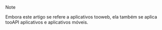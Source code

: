 > [!NOTE]
> Embora este artigo se refere a aplicativos tooweb, ela também se aplica tooAPI aplicativos e aplicativos móveis.
> 
> 


